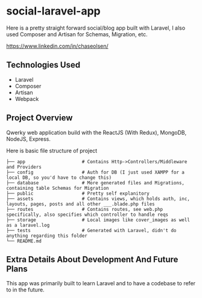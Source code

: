 # social-laravel-app
Here is a pretty straight forward social/blog app built with Laravel, I also used Composer and Artisan for Schemas, Migration, etc.

https://www.linkedin.com/in/chaseolsen/

## Technologies Used

* Laravel
* Composer
* Artisan
* Webpack

## Project Overview

Qwerky web application build with the ReactJS (With Redux), MongoDB, NodeJS, Express.

Here is basic file structure of project

    ├── app                     # Contains Http->Controllers/Middleware and Providers
    ├── config                  # Auth for DB (I just used XAMPP for a local DB, so you'd have to change this)
    ├── database                # More generated files and Migrations, containing table Schemas for Migration
    ├── public                  # Pretty self explanitory
    ├── assets                  # Contains views, which holds auth, inc, layouts, pages, posts and all other ___.blade.php files
    ├── routes                  # Contains routes, see web.php specifically, also specifies which controller to handle reqs
    ├── storage                 # Local images like cover_images as well as a laravel.log
    ├── tests                   # Generated with Laravel, didn't do anything regarding this folder
    └── README.md

## Extra Details About Development And Future Plans
This app was primarily built to learn Laravel and to have a codebase to refer to in the future.
